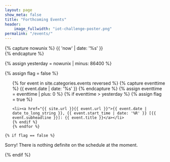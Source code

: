 ```yaml
---
layout: page
show_meta: false
title: "Forthcoming Events"
header:
    image_fullwidth: "iot-challenge-poster.png"
permalink: "/events/"
---
```


<!-- {% capture sorted_events %}{{ site.categories.events | sort: 'start-time' }}{% endcapture %} -->

<!-- get current time  -->
{% capture nowunix %}
   {{ 'now' | date: '%s' }}   		
{% endcapture %}
<!-- decrement by one day in seconds -->
{% assign yesterday = nowunix | minus: 86400 %}

{% assign flag = false %}
<ul>
    {% for event in site.categories.events reversed %}
    	{% capture eventtime %}
			{{ event.date | date: '%s' }}
		{% endcapture %}
		{% assign eventtime = eventtime | plus: 0 %}
	<!-- only show events later than yesterday  -->
	{% if eventtime > yesterday %}
    {% assign flag = true %}

    <li><a href="{{ site.url }}{{ event.url }}">{{ event.date | date_to_long_string }}, {{ event.start_time | date: '%R' }} [{{ event.subheadline }}]: {{ event.title }}</a></li>
    {% endif %}
    {% endfor %}
 </ul>   

    {% if flag == false %}
<p>
     Sorry! There is nothing definite on the schedule at the moment.
</p>
    {% endif %}

